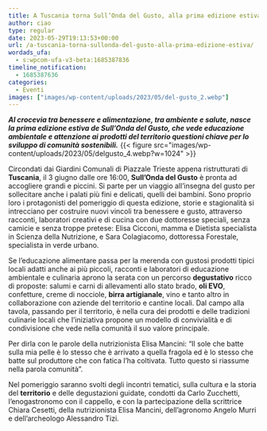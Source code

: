 ```yaml
---
title: A Tuscania torna Sull’Onda del Gusto, alla prima edizione estiva
author: ciao
type: regular
date: 2023-05-29T19:13:53+00:00
url: /a-tuscania-torna-sullonda-del-gusto-alla-prima-edizione-estiva/
wordads_ufa:
  - s:wpcom-ufa-v3-beta:1685387836
timeline_notification:
  - 1685387636
categories:
  - Eventi
images: ["images/wp-content/uploads/2023/05/del-gusto_2.webp"]
---
```

_**Al crocevia tra benessere e alimentazione, tra ambiente e salute, nasce la prima edizione estiva de Sull’Onda del Gusto, che vede educazione ambientale e attenzione ai prodotti del territorio questioni chiave per lo sviluppo di comunità sostenibili.**_
{{< figure src="images/wp-content/uploads/2023/05/delgusto_4.webp?w=1024" >}}
 

Circondati dai Giardini Comunali di Piazzale Trieste appena ristrutturati di **Tuscania**, il 3 giugno dalle ore 16:00, **Sull’Onda del Gusto** è pronta ad accogliere grandi e piccini. Si parte per un viaggio all’insegna del gusto per sollecitare anche i palati più fini e delicati, quelli dei bambini. Sono proprio loro i protagonisti del pomeriggio di questa edizione, storie e stagionalità si intrecciano per costruire nuovi vincoli tra benessere e gusto, attraverso racconti, laboratori creativi e di cucina con due dottoresse speciali, senza camicie e senza troppe pretese: Elisa Cicconi, mamma e Dietista specialista in Scienza della Nutrizione, e Sara Colagiacomo, dottoressa Forestale, specialista in verde urbano.

  
Se l’educazione alimentare passa per la merenda con gustosi prodotti tipici locali adatti anche ai più piccoli, racconti e laboratori di educazione ambientale e culinaria aprono la serata con un percorso **degustativo** ricco di proposte: salumi e carni di allevamenti allo stato brado, **oli EVO**, confetture, creme di nocciole, **birra artigianale**, vino e tanto altro in collaborazione con aziende del territorio e cantine locali. Dal campo alla tavola, passando per il territorio, è nella cura dei prodotti e delle tradizioni culinarie locali che l’iniziativa propone un modello di convivialità e di condivisione che vede nella comunità il suo valore principale.

Per dirla con le parole della nutrizionista Elisa Mancini: “Il sole che batte sulla mia pelle è lo stesso che è arrivato a quella fragola ed è lo stesso che batte sul produttore che con fatica l’ha coltivata. Tutto questo si riassume nella parola comunità”.

Nel pomeriggio saranno svolti degli incontri tematici, sulla cultura e la storia del **territorio** e delle degustazioni guidate, condotti da Carlo Zucchetti, l’enogastronomo con il cappello, e con la partecipazione della scrittrice Chiara Cesetti, della nutrizionista Elisa Mancini, dell’agronomo Angelo Murri e dell’archeologo Alessandro Tizi.